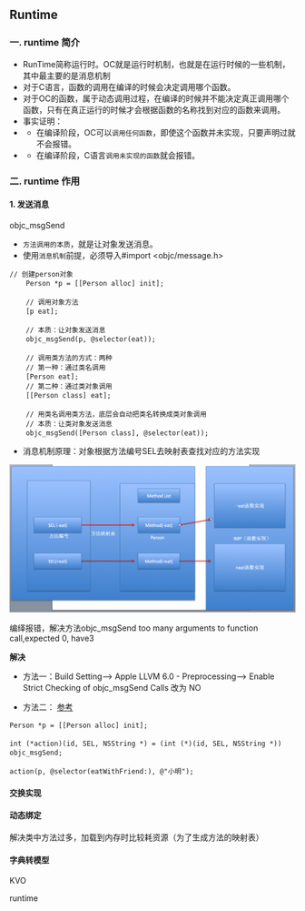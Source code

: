 ## Runtime

### 一. runtime 简介
* RunTime简称运行时。OC就是运行时机制，也就是在运行时候的一些机制，其中最主要的是消息机制
* 对于C语言，函数的调用在编译的时候会决定调用哪个函数。
* 对于OC的函数，属于动态调用过程，在编译的时候并不能决定真正调用哪个函数，只有在真正运行的时候才会根据函数的名称找到对应的函数来调用。
* 事实证明：
* * 在编译阶段，OC可以`调用任何函数`，即使这个函数并未实现，只要声明过就不会报错。
* * 在编译阶段，C语言`调用未实现的函数`就会报错。


### 二. runtime 作用

#### 1. 发送消息

objc_msgSend

* `方法调用的本质`，就是让对象发送消息。
* 使用`消息机制`前提，必须导入#import <objc/message.h>

```
// 创建person对象
    Person *p = [[Person alloc] init];

    // 调用对象方法
    [p eat];
    
    // 本质：让对象发送消息
    objc_msgSend(p, @selector(eat));
    
    // 调用类方法的方式：两种
    // 第一种：通过类名调用
    [Person eat];
    // 第二种：通过类对象调用
    [[Person class] eat];
    
    // 用类名调用类方法，底层会自动把类名转换成类对象调用
    // 本质：让类对象发送消息
    objc_msgSend([Person class], @selector(eat));
```
* 消息机制原理：对象根据方法编号SEL去映射表查找对应的方法实现

![方法映射](../images/runtime-sel-map1.png)
<!--<img src="images/runtime-sel-map1.png" width = "500" height = "250" align = center />
-->

编绎报错，解决方法objc_msgSend too many arguments to function call,expected 0, have3   

**解决**

* 方法一：Build Setting--> Apple LLVM 6.0 - Preprocessing--> Enable Strict Checking of objc_msgSend Calls  改为 NO

* 方法二： [参考](!http://www.cnphp6.com/archives/58271)

```
Person *p = [[Person alloc] init];
    
int (*action)(id, SEL, NSString *) = (int (*)(id, SEL, NSString *)) objc_msgSend;
    
action(p, @selector(eatWithFriend:), @"小明");
```


#### 交换实现

#### 动态绑定
解决类中方法过多，加载到内存时比较耗资源（为了生成方法的映射表）


#### 字典转模型

KVO 

runtime
